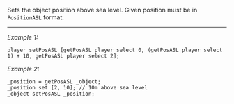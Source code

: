 Sets the object position above sea level. Given position must be in `PositionASL` format.


---
*Example 1:*
```sqf
player setPosASL [getPosASL player select 0, (getPosASL player select 1) + 10, getPosASL player select 2];
```

*Example 2:*
```sqf
_position = getPosASL _object;
_position set [2, 10]; // 10m above sea level
_object setPosASL _position;
```